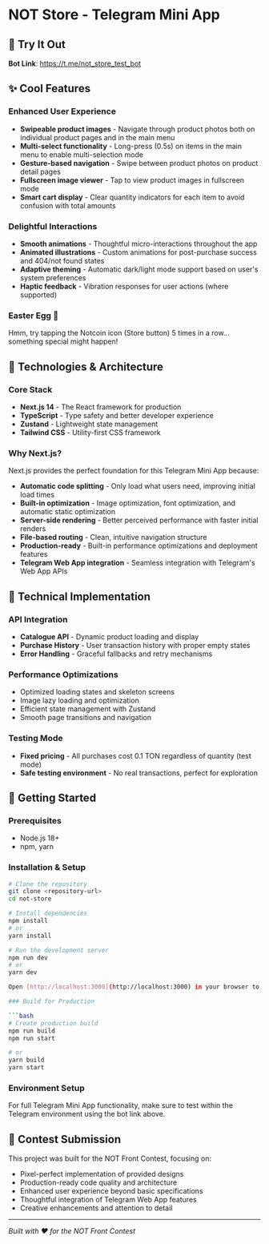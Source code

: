 # NOT Store - Telegram Mini App
## 🤖 Try It Out
**Bot Link**: https://t.me/not_store_test_bot

## ✨ Cool Features

### Enhanced User Experience
- **Swipeable product images** - Navigate through product photos both on individual product pages and in the main menu
- **Multi-select functionality** - Long-press (0.5s) on items in the main menu to enable multi-selection mode
- **Gesture-based navigation** - Swipe between product photos on product detail pages
- **Fullscreen image viewer** - Tap to view product images in fullscreen mode
- **Smart cart display** - Clear quantity indicators for each item to avoid confusion with total amounts

### Delightful Interactions
- **Smooth animations** - Thoughtful micro-interactions throughout the app
- **Animated illustrations** - Custom animations for post-purchase success and 404/not found states
- **Adaptive theming** - Automatic dark/light mode support based on user's system preferences
- **Haptic feedback** - Vibration responses for user actions (where supported)

### Easter Egg 🥚
Hmm, try tapping the Notcoin icon (Store button) 5 times in a row... something special might happen! 


## 🚀 Technologies & Architecture

### Core Stack
- **Next.js 14** - The React framework for production
- **TypeScript** - Type safety and better developer experience
- **Zustand** - Lightweight state management
- **Tailwind CSS** - Utility-first CSS framework

### Why Next.js?
Next.js provides the perfect foundation for this Telegram Mini App because:
- **Automatic code splitting** - Only load what users need, improving initial load times
- **Built-in optimization** - Image optimization, font optimization, and automatic static optimization
- **Server-side rendering** - Better perceived performance with faster initial renders
- **File-based routing** - Clean, intuitive navigation structure
- **Production-ready** - Built-in performance optimizations and deployment features
- **Telegram Web App integration** - Seamless integration with Telegram's Web App APIs

## 🔧 Technical Implementation

### API Integration
- **Catalogue API** - Dynamic product loading and display
- **Purchase History** - User transaction history with proper empty states
- **Error Handling** - Graceful fallbacks and retry mechanisms

### Performance Optimizations
- Optimized loading states and skeleton screens
- Image lazy loading and optimization
- Efficient state management with Zustand
- Smooth page transitions and navigation

### Testing Mode
- **Fixed pricing** - All purchases cost 0.1 TON regardless of quantity (test mode)
- **Safe testing environment** - No real transactions, perfect for exploration

## 🚀 Getting Started

### Prerequisites
- Node.js 18+ 
- npm, yarn

### Installation & Setup

```bash
# Clone the repository
git clone <repository-url>
cd not-store

# Install dependencies
npm install
# or
yarn install

# Run the development server
npm run dev
# or
yarn dev

Open [http://localhost:3000](http://localhost:3000) in your browser to see the app.

### Build for Production

```bash
# Create production build
npm run build
npm run start

# or
yarn build
yarn start
```

### Environment Setup
For full Telegram Mini App functionality, make sure to test within the Telegram environment using the bot link above.

## 🎯 Contest Submission

This project was built for the NOT Front Contest, focusing on:
- Pixel-perfect implementation of provided designs
- Production-ready code quality and architecture
- Enhanced user experience beyond basic specifications
- Thoughtful integration of Telegram Web App features
- Creative enhancements and attention to detail

---

*Built with ❤️ for the NOT Front Contest*